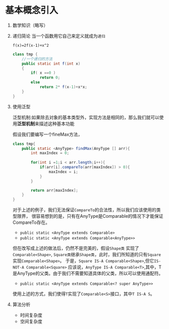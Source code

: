 # 基本概念引入

1. 数学知识（略写）
2. 递归简论
当一个函数用它自己来定义就成为`递归`
    
    `f(x)=2f(x-1)+x^2`
    ```java
    class tmp {
        //一个递归的方法
        public static int f(int x)
        {
            if( x ==0 )
                return 0;
            else 
                return 2* f(x-1)+x*x;
        }
    }
    ```
3. 使用泛型

    泛型机制:如果除去对象的基本类型外，实现方法是相同的，那么我们就可以使用**泛型机制**来描述这种基本功能
    
    假设我们要编写一个fineMax方法，
    ```java
    class tmp{
        public static <AnyType> findMax(AnyType [] arr){
            int maxIndex = 0;
            
            for(int i =1;i < arr.length;i++){
                if(arr[i].compareTo(arr[maxIndex]) > 0){
                    maxIndex = i;
                }
            }
    
            return arr[maxIndex];
        }
    }
    ```
    对于上述的例子，我们无法保证`CompareTo`的合法性，所以我们应该使用的类型限界，
    很容易想到的是，只有在AnyType是Comparable的情况下才能保证CompareTo存在。
    - `public static <AnyType extends Comparable>`
    - `public static <AnyType extends Comparable<AnyType>>`
    
    但在改写成上述的做法后，仍然不是完美的，假设`Shape类` 实现了`Comparable<Shape>`, `Square类`继承`Shape类`，此时，我们所知道的只有`Square`实现`Comparable<Shape>`。
    于是，`Square IS-A Comparable<Shape>`,但它`IS-NOT-A Comparable<Square>`
    应该说，`AnyType IS-A Comparable<T>`,其中，T是AnyType的父类。由于我们不需要知道具体的父类，所以可以使用通配符。
    - `public static <AnyType extends Comparable<? super AnyType>>`
    
    使用上述的方式，我们使得`T`实现了`Comparable<S>`接口，其中`T IS-A S`。

4. 算法分析
    - 时间复杂度
    - 空间复杂度